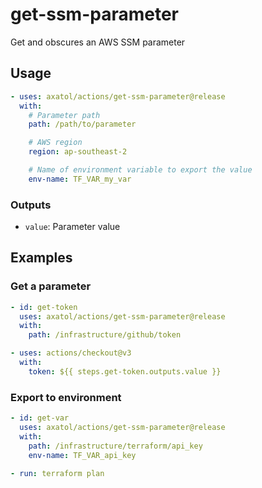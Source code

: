 # get-ssm-parameter

Get and obscures an AWS SSM parameter

## Usage

```yaml
- uses: axatol/actions/get-ssm-parameter@release
  with:
    # Parameter path
    path: /path/to/parameter

    # AWS region
    region: ap-southeast-2

    # Name of environment variable to export the value
    env-name: TF_VAR_my_var
```

### Outputs

- `value`: Parameter value

## Examples

### Get a parameter

```yaml
- id: get-token
  uses: axatol/actions/get-ssm-parameter@release
  with:
    path: /infrastructure/github/token

- uses: actions/checkout@v3
  with:
    token: ${{ steps.get-token.outputs.value }}
```

### Export to environment

```yaml
- id: get-var
  uses: axatol/actions/get-ssm-parameter@release
  with:
    path: /infrastructure/terraform/api_key
    env-name: TF_VAR_api_key

- run: terraform plan
```
